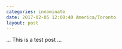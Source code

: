 ```yaml
---
categories: innominate
date: 2017-02-05 12:00:40 America/Toronto
layout: post
---
```


&hellip; This is a test post &hellip;
